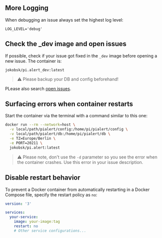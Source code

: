 ## More Logging

When debugging an issue always set the highest log level:

`LOG_LEVEL='debug'`


## Check the _dev image and open issues

If possible, check if your issue got fixed in the `_dev` image before opening a new issue. The container is:

`jokobsk/pi.alert_dev:latest`

> ⚠ Please backup your DB and config beforehand!

PLease also search [open issues](https://github.com/jokob-sk/Pi.Alert/issues).

## Surfacing errors when container restarts

Start the container via the terminal with a command similar to this one:

```bash
docker run --rm --network=host \
  -v local/path/pialert/config:/home/pi/pialert/config \
  -v local/path/pialert/db:/home/pi/pialert/db \
  -e TZ=Europe/Berlin \
  -e PORT=20211 \
  jokobsk/pi.alert:latest

```

> ⚠ Please note, don't use the `-d` parameter so you see the error when the container crashes. Use this error in your issue description.

## Disable restart behavior

To prevent a Docker container from automatically restarting in a Docker Compose file, specify the restart policy as `no`:

```yaml
version: '3'

services:
  your-service:
    image: your-image:tag
    restart: no
    # Other service configurations...
```

